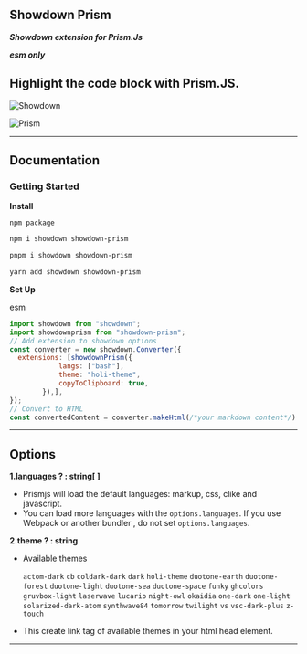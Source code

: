
## Showdown Prism

***Showdown extension for Prism.Js***

**_esm only_**

Highlight the code block with Prism.JS.
---

![Showdown](https://raw.githubusercontent.com/showdownjs/logo/master/dist/logo.readme.png)

![Prism](https://encrypted-tbn0.gstatic.com/images?q=tbn:ANd9GcSbjWKYf_38hFwIwCIsKaqoUrbVIm6UaNw1Ww&s)   

---
## Documentation

### Getting Started

**Install**

`npm package`

```bash
npm i showdown showdown-prism
```

```bash
pnpm i showdown showdown-prism
```

```bash
yarn add showdown showdown-prism
```


**Set Up**

esm

```js
import showdown from "showdown";
import showdownprism from "showdown-prism";
// Add extension to showdown options
const converter = new showdown.Converter({
  extensions: [showdownPrism({
            langs: ["bash"],
            theme: "holi-theme",
            copyToClipboard: true,
        }),],
});
// Convert to HTML
const convertedContent = converter.makeHtml(/*your markdown content*/)

```



---


## Options

**1.languages ? :  string[ ]**
- Prismjs will load the default languages: markup, css, clike and javascript.
- You can load more languages with the `options.languages`.
  If you use Webpack or another bundler , do not set `options.languages`.
 
**2.theme ? : string**
- Available themes 
  
    `actom-dark`
    `cb`
    `coldark-dark`
    `dark`
    `holi-theme`
    `duotone-earth`
    `duotone-forest`
    `duotone-light`
    `duotone-sea`
    `duotone-space`
    `funky`
    `ghcolors`
    `gruvbox-light`
    `laserwave`
    `lucario`
    `night-owl`
    `okaidia`
    `one-dark`
    `one-light`
    `solarized-dark-atom`
    `synthwave84`
    `tomorrow`
    `twilight`
    `vs`
    `vsc-dark-plus`
    `z-touch`

- This create  link tag of available themes in your html head element.

---




